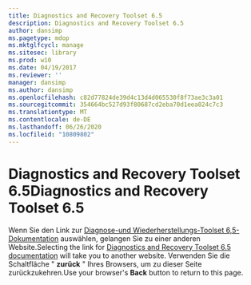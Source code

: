 ```yaml
---
title: Diagnostics and Recovery Toolset 6.5
description: Diagnostics and Recovery Toolset 6.5
author: dansimp
ms.pagetype: mdop
ms.mktglfcycl: manage
ms.sitesec: library
ms.prod: w10
ms.date: 04/19/2017
ms.reviewer: ''
manager: dansimp
ms.author: dansimp
ms.openlocfilehash: c82d77824de39d4c13d4d065530f8f73ae3c3a01
ms.sourcegitcommit: 354664bc527d93f80687cd2eba70d1eea024c7c3
ms.translationtype: MT
ms.contentlocale: de-DE
ms.lasthandoff: 06/26/2020
ms.locfileid: "10809802"
---
```

# <span data-ttu-id="bc0b3-103">Diagnostics and Recovery Toolset 6.5</span><span class="sxs-lookup"><span data-stu-id="bc0b3-103">Diagnostics and Recovery Toolset 6.5</span></span>

<span data-ttu-id="bc0b3-104">Wenn Sie den Link zur [Diagnose-und Wiederherstellungs-Toolset 6,5-Dokumentation](https://technet.microsoft.com/library/jj713388.aspx) auswählen, gelangen Sie zu einer anderen Website.</span><span class="sxs-lookup"><span data-stu-id="bc0b3-104">Selecting the link for [Diagnostics and Recovery Toolset 6.5 documentation](https://technet.microsoft.com/library/jj713388.aspx) will take you to another website.</span></span> <span data-ttu-id="bc0b3-105">Verwenden Sie die Schaltfläche " **zurück** " Ihres Browsers, um zu dieser Seite zurückzukehren.</span><span class="sxs-lookup"><span data-stu-id="bc0b3-105">Use your browser's **Back** button to return to this page.</span></span>   
